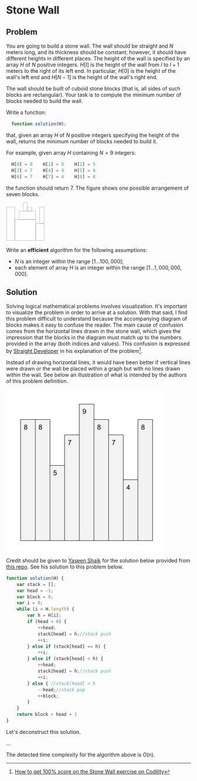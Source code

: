 # Stone Wall

## Problem

You are going to build a stone wall. The wall should be straight and $N$ meters long, and its thickness should be constant; however, it should have different heights in different places. The height of the wall is specified by an array $H$ of $N$ positive integers. $H[I]$ is the height of the wall from $I$ to $I + 1$ meters to the right of its left end. In particular, $H[0]$ is the height of the wall's left end and $H[N − 1]$ is the height of the wall's right end.

The wall should be built of cuboid stone blocks (that is, all sides of such blocks are rectangular). Your task is to compute the minimum number of blocks needed to build the wall.

Write a function:

```js
  function solution(H);
```

that, given an array $H$ of $N$ positive integers specifying the height of the wall, returns the minimum number of blocks needed to build it.

For example, given array $H$ containing $N = 9$ integers:

```js
  H[0] = 8    H[1] = 8    H[2] = 5
  H[3] = 7    H[4] = 9    H[5] = 8
  H[6] = 7    H[7] = 4    H[8] = 8
```

the function should return 7. The figure shows one possible arrangement of seven blocks.

![Stone Wall](/.attachments/stone-wall.png)

Write an **efficient** algorithm for the following assumptions:

- $N$ is an integer within the range $[1 ... 100,000]$;
- each element of array $H$ is an integer within the range $[1 ... 1,000,000,000]$.

## Solution

Solving logical mathematical problems involves visualization. It's important to visualize the problem in order to arrive at a solution. With that said, I find this problem difficult to understand because the accompanying diagram of blocks makes it easy to confuse the reader. The main cause of confusion comes from the horizontal lines drawn in the stone wall, which gives the impression that the blocks in the diagram must match up to the numbers provided in the array (both indices and values). This confusion is expressed by [Straight Developer](http://straightdeveloper.com/) in his explanation of the problem[^1].

Instead of drawing horizontal lines, it would have been better if vertical lines were drawn or the wall be placed within a graph but with no lines drawn within the wall. See below an illustration of what is intended by the authors of this problem definition.

![Stone wall with vertical lines](/.attachments/stone-wall-better-diagram-v2.png)

Credit should be given to [Yaseen Shaik](https://github.com/yaseenshaik) for the solution below provided from [this repo](https://github.com/yaseenshaik/codility-solutions-javascript). See his solution to this problem below.

```js
function solution(H) {
	var stack = [];
    var head = -1;
    var block = 0;
    var i = 0;
    while (i < H.length) {
        var h = H[i];
        if (head < 0) {
            ++head;
            stack[head] = h;//stack push
            ++i;
        } else if (stack[head] == h) {
            ++i;
        } else if (stack[head] < h) {
            ++head;
            stack[head] = h;//stack push
            ++i;
        } else { //stack[head] > h
            --head;//stack pop
            ++block;
        }
    }
    return block + head + 1
}
```
Let's deconstruct this solution.

...

The detected time complexity for the algorithm above is $O(n)$.

[^1]: [How to get 100% score on the Stone Wall exercise on Codility](http://straightdeveloper.com/how-to-get-100-score-on-the-stonewall-exercise-on-codility/)
[^2]: [StoneWall in Python and C++ Codility Solution Lesson 7](https://youtu.be/BhBJ7MqjF-s)
